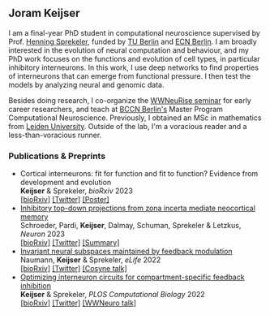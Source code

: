 ## Joram Keijser

I am a final-year PhD student in computational neuroscience supervised by Prof. [Henning Sprekeler](https://www.sprekelerlab.org/), funded by [TU Berlin](https://www.tu.berlin/) and [ECN Berlin](https://www.ecn-berlin.de/). I am broadly interested in the evolution of neural computation and behaviour, and my PhD work focuses on the functions and evolution of cell types, in particular inhibitory interneurons. In this work, I use deep networks to find properties of interneurons that can emerge from functional pressure. I then test the models by analyzing neural and genomic data. 

Besides doing research, I co-organize the [WWNeuRise seminar](https://neurise.github.io/) for early career researchers, and teach at [BCCN Berlin's](https://www.bccn-berlin.de/) Master Program Computational Neuroscience. Previously, I obtained an MSc in mathematics from [Leiden University](https://www.universiteitleiden.nl/). Outside of the lab, I'm a voracious reader and a less-than-voracious runner.  

### Publications & Preprints 
- Cortical interneurons: fit for function and fit to function? Evidence from development and evolution\
 **Keijser** & Sprekeler, _bioRxiv_ 2023\
 [[bioRxiv]](https://doi.org/10.1101/2023.02.23.529671) [[Twitter]](https://twitter.com/sprekeler/status/1630502782431113218?s=20) [[Poster]](https://github.com/JoramKeijser/JoramKeijser.github.io/blob/master/files/bernstein22_poster.pdf)
- [Inhibitory top-down projections from zona incerta mediate neocortical memory](https://doi.org/10.1016/j.neuron.2022.12.010)\
  Schroeder, Pardi, **Keijser**, Dalmay, Schuman, Sprekeler & Letzkus,  _Neuron_ 2023 \
  [[bioRxiv]](https://doi.org/10.1101/2022.02.07.479360) [[Twitter]](https://twitter.com/anna_schroed/status/1490986047186288643?s=20&t=9szqPmtJHnibb7hc3OgJUw) [[Summary]](https://maxplanckneuroscience.org/in-the-zone-for-memories/)
- [Invariant neural subspaces maintained by feedback modulation](https://doi.org/10.7554/eLife.76096)\
  Naumann, **Keijser** & Sprekeler,  _eLife_ 2022 \
  [[bioRxiv]](https://www.biorxiv.org/content/10.1101/2021.10.29.466453v1) [[Twitter]](https://twitter.com/sprekeler/status/1455256882155773952?s=20&t=mTEadfKIlJjh6b3N7Or6_Q) [[Cosyne talk]](https://youtu.be/lG1Rn4AwmY8?t=9900)
- [Optimizing interneuron circuits for compartment-specific feedback inhibition](https://doi.org/10.1371/journal.pcbi.1009933)\
  **Keijser** & Sprekeler, _PLOS Computational Biology_ 2022 \
  [[bioRxiv]](https://www.biorxiv.org/content/10.1101/2020.11.17.386920v2) [[Twitter]](https://twitter.com/sprekeler/status/1329388530808877057?s=20&t=mTEadfKIlJjh6b3N7Or6_Q) [[WWNeuro talk]](https://youtu.be/xU-fNLfY3gY)

